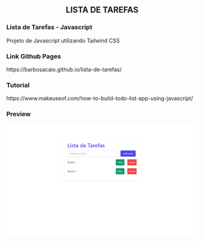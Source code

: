 <h2 align="center">
    LISTA DE TAREFAS
</h2>

<h3>Lista de Tarefas - Javascript</h3>
<p>Projeto de Javascript utilizando Tailwind CSS</p>

<h3>Link Github Pages </h3>
<p>https://barbosacaio.github.io/lista-de-tarefas/</p>

<h3>Tutorial</h3>
<p>https://www.makeuseof.com/how-to-build-todo-list-app-using-javascript/</p>

<h3>Preview</h3>
<img alt="Preview Lista de Tarefas" src="Preview_ListaDeTarefas.png">
